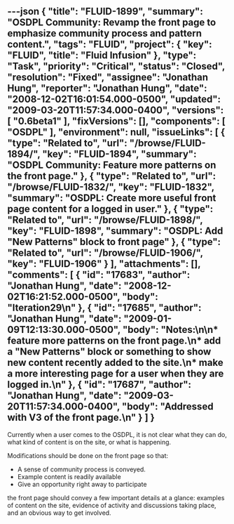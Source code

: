 ---json
{
  "title": "FLUID-1899",
  "summary": "OSDPL Community: Revamp the front page to emphasize community process and pattern content.",
  "tags": "FLUID",
  "project": {
    "key": "FLUID",
    "title": "Fluid Infusion"
  },
  "type": "Task",
  "priority": "Critical",
  "status": "Closed",
  "resolution": "Fixed",
  "assignee": "Jonathan Hung",
  "reporter": "Jonathan Hung",
  "date": "2008-12-02T16:01:54.000-0500",
  "updated": "2009-03-20T11:57:34.000-0400",
  "versions": [
    "0.6beta1"
  ],
  "fixVersions": [],
  "components": [
    "OSDPL"
  ],
  "environment": null,
  "issueLinks": [
    {
      "type": "Related to",
      "url": "/browse/FLUID-1894/",
      "key": "FLUID-1894",
      "summary": "OSDPL Community: Feature more patterns on the front page."
    },
    {
      "type": "Related to",
      "url": "/browse/FLUID-1832/",
      "key": "FLUID-1832",
      "summary": "OSDPL: Create more useful front page content for a logged in user."
    },
    {
      "type": "Related to",
      "url": "/browse/FLUID-1898/",
      "key": "FLUID-1898",
      "summary": "OSDPL: Add \"New Patterns\" block to front page"
    },
    {
      "type": "Related to",
      "url": "/browse/FLUID-1906/",
      "key": "FLUID-1906"
    }
  ],
  "attachments": [],
  "comments": [
    {
      "id": "17683",
      "author": "Jonathan Hung",
      "date": "2008-12-02T16:21:52.000-0500",
      "body": "Iteration29\n"
    },
    {
      "id": "17685",
      "author": "Jonathan Hung",
      "date": "2009-01-09T12:13:30.000-0500",
      "body": "Notes:\n\n* feature more patterns on the front page.\n* add a \"New Patterns\" block or something to show new content recently added to the site.\n* make a more interesting page for a user when they are logged in.\n"
    },
    {
      "id": "17687",
      "author": "Jonathan Hung",
      "date": "2009-03-20T11:57:34.000-0400",
      "body": "Addressed with V3 of the front page.\n"
    }
  ]
}
---
Currently when a user comes to the OSDPL, it is not clear what they can do, what kind of content is on the site, or what is happening.

Modifications should be done on the front page so that:

* A sense of community process is conveyed.
* Example content is readily available
* Give an opportunity right away to participate&#x20;

the front page should convey a few important details at a glance: examples of content on the site, evidence of activity and discussions taking place, and an obvious way to get involved.

        